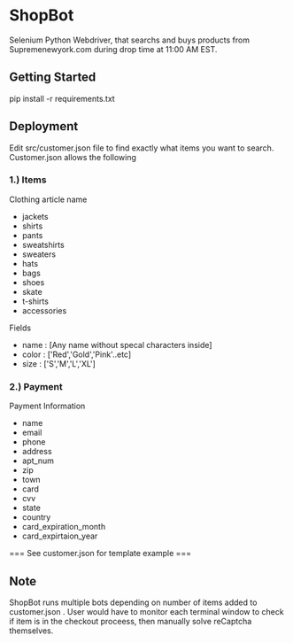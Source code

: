 # ShopBot
Selenium Python Webdriver, that searchs and buys products from Supremenewyork.com during drop time at 11:00 AM EST. 

## Getting Started
pip install -r requirements.txt

## Deployment

Edit src/customer.json file to find exactly what items you want to search. Customer.json allows the following

### 1.) Items

Clothing article name
  * jackets
  * shirts
  * pants
  * sweatshirts
  * sweaters
  * hats
  * bags
  * shoes
  * skate
  * t-shirts
  * accessories
  
Fields
  * name : [Any name without specal characters inside]
  * color : ['Red','Gold','Pink'..etc]
  * size : ['S','M','L','XL']

### 2.) Payment

Payment Information
  * name 
  * email
  * phone
  * address
  * apt_num
  * zip
  * town
  * card
  * cvv
  * state
  * country
  * card_expiration_month
  * card_expirtaion_year 

 === See customer.json for template example === 
  
 ## Note

ShopBot runs multiple bots depending on number of items added to customer.json . User would have to monitor each terminal window to check if item is in the checkout proceess, then manually solve reCaptcha themselves. 
 
